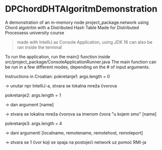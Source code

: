 # DPChordDHTAlgoritmDemonstration
 A demonstration of an in-memory node project_package.network using Chord algotritm with a Distributed Hash Table 
 Made for Distributed Processess university course
 
 > made with IntelliJ as Console Application, using JDK 16
 > can also be ran inside the terminal 

To run the application, run the main() function inside src/project_package/ConsoleApplicationRunner.java
The main function can be run in a few different modes, depending on the # of input arguments.

Instructions in Croatian: 
pokretanje1: args.length = 0

-> unutar npr IntelliJ-a, stvara se lokalna mreža čvorova

 pokretanje2: args.length = 1

-> dan argument [name]

-> stvara se lokalna mreža čvorova sa imenom čvora "u kojem smo" [name]

pokretanje3: args.length = 4

-> dani argumenti  [localname, remotename, remotehost, remoteport]

-> stvara se 1 čvor koji se spaja na postojeći network uz pomoć RMI-ja
